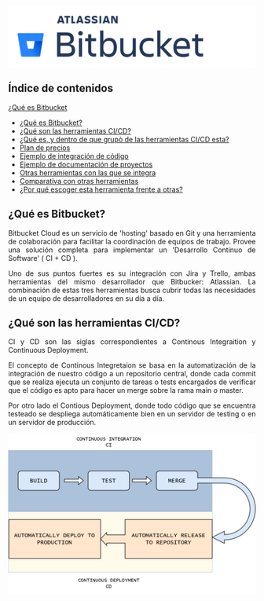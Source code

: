 <div align="justify">

<div style="background: white; padding: 2vw;">
    <img src="img/Atlassian_Bitbucket_Logo.png">
</div>

## Índice de contenidos

[¿Qué es Bitbucket](https://github.com/javigh193/Bitbucket/tree/main#qu%C3%A9-es-bitbucket)

<ul>
<li><a href="#title1">¿Qué es Bitbucket?</a></li>
<li><a href="#title2">¿Qué son las herramientas CI/CD?</a></li>
<li><a href="#title3">¿Qué es, y dentro de que grupò de las herramientas CI/CD esta?</a></li>
<li><a href="#title4">Plan de precios</a></li>
<li><a href="#title5">Ejemplo de integración de código</a></li>
<li><a href="#title6">Ejemplo de documentación de proyectos</a></li>
<li><a href="#title7">Otras herramientas con las que se integra</a></li>
<li><a href="#title8">Comparativa con otras herramientas</a></li>
<li><a href="#title9">¿Por qué escoger esta herramienta frente a otras?</a></li>

</ul>

## <div id="title1">¿Qué es Bitbucket?</div>

Bitbucket Cloud es un servicio de 'hosting' basado en Git y una herramienta de colaboración para facilitar la coordinación de equipos de trabajo. Provee una solución completa para implementar un 'Desarrollo Continuo de Software' ( CI + CD ). 

Uno de sus puntos fuertes es su integración con Jira y Trello, ambas herramientas del mismo desarrollador que Bitbucker: Atlassian. La combinación de estas tres herramientas busca cubrir todas las necesidades de un equipo de desarrolladores en su día a día. 

## ¿Qué son las herramientas CI/CD?

CI y CD son las siglas correspondientes a Continous Integraition y Continuous Deployment.

El concepto de Continous Integretaion se basa en la automatización de la integración de nuestro código a un repositorio central, donde 
cada commit que se realiza ejecuta un conjunto de tareas o tests encargados de verificar que el código es apto para hacer un merge sobre
la rama main o master.

Por otro lado el Contious Deployment, donde todo código que se encuentra testeado se despliega automáticamente bien en un servidor de testing o en un servidor de producción.

<div align="center">

<img src="img/CI_CD.png">

</div>
